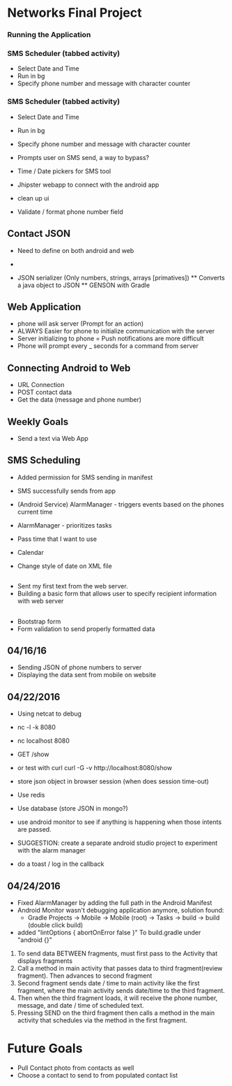 # Networks Final Project


### Running the Application 
### SMS Scheduler (tabbed activity)
* Select Date and Time
* Run in bg
* Specify phone number and message with character counter


### SMS Scheduler (tabbed activity)
* Select Date and Time
* Run in bg
* Specify phone number and message with character counter

* Prompts user on SMS send, a way to bypass?
* Time / Date pickers for SMS tool
* Jhipster webapp to connect with the android app
* clean up ui
* Validate / format phone number field

## 
## Contact JSON
* Need to define on both android and web
*

* JSON serializer (Only numbers, strings, arrays [primatives])
** Converts a java object to JSON
** GENSON with Gradle

## Web Application
* phone will ask server (Prompt for an action)
* ALWAYS Easier for phone to initialize communication with the server
* Server initializing to phone = Push notifications are more difficult
* Phone will prompt every _ seconds for a command from server

## Connecting Android to Web
* URL Connection
* POST contact data
* Get the data (message and phone number)


## Weekly Goals
* Send a text via Web App


## SMS Scheduling
* Added permission for SMS sending in manifest
* SMS successfully sends from app
* (Android Service) AlarmManager - triggers events based on the phones current time

* AlarmManager - prioritizes tasks
* Pass time that I want to use
* Calendar
* Change style of date on XML file


## 
* Sent my first text from the web server.
* Building a basic form that allows user to specify recipient information with web server

## 
* Bootstrap form
* Form validation to send properly formatted data



## 04/16/16
* Sending JSON of phone numbers to server
* Displaying the data sent from mobile on website

## 04/22/2016
* Using netcat to debug
* nc -l -k 8080
* nc localhost 8080
* GET /show
* or test with curl
curl -G -v http://localhost:8080/show
* store json object in browser session (when does session time-out)
* Use redis
* Use database (store JSON in mongo?)

* use android monitor to see if anything is happening when those intents are passed.

* SUGGESTION: create a separate android studio project to experiment with the alarm manager
* do a toast / log in the callback

## 04/24/2016
* Fixed AlarmManager by adding the full path in the Android Manifest
* Android Monitor wasn't debugging application anymore, solution found:
	* Gradle Projects -> Mobile -> Mobile (root) -> Tasks -> build -> build (double click build)
* added "lintOptions {
          abortOnError false
      }" To build.gradle under "android {}"
1. To send data BETWEEN fragments, must first pass to the Activity that displays fragments
2. Call a method in main activity that passes data to third fragment(review fragment). Then advances to second fragment
3. Second fragment sends date / time to main activity like the first fragment, where the main activity sends date/time to the third fragment.
4. Then when the third fragment loads, it will receive the phone number, message, and date / time of scheduled text.
5. Pressing SEND on the third fragment then calls a method in the main activity that schedules via the method in the first fragment.


# Future Goals
* Pull Contact photo from contacts as well
* Choose a contact to send to from populated contact list

